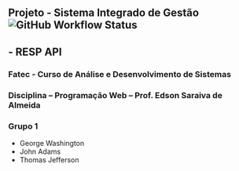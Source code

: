 ## Projeto - Sistema Integrado de Gestão ![GitHub Workflow Status](https://img.shields.io/github/workflow/status/almeida1/scc-rest1-ci/maven)

## - RESP API
### Fatec - Curso de Análise e Desenvolvimento de Sistemas
### Disciplina – Programação Web – Prof. Edson Saraiva de Almeida
### Grupo 1
- George Washington
- John Adams
- Thomas Jefferson

